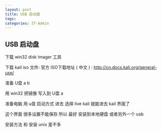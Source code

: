 ```yaml
---
layout: post
title: USB 启动盘
tags: 
categories: IT-Admin
---
```


## USB 启动盘
下载 win32 disk imager    工具

下载  kail iso 文件:      官方 ISO下载地址 ( 中文 ) : http://cn.docs.kali.org/general-use/


准备 U盘  a b 

用 win32  把镜像 写入到 U盘  a

准备电脑   用 u盘 启动方式 进去  选择 live kali   就能进去 kail 界面了 

这个界面  很多设置不能保存  所以 最好 安装到本地硬盘 或者另外一个 usb

安装方法 和 安装 unix 差不多  